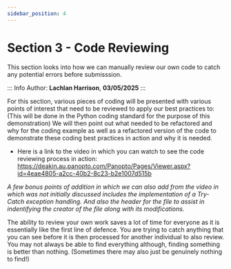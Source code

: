 ```yaml
---
sidebar_position: 4
---
```


# **Section 3 - Code Reviewing**

This section looks into how we can manually review our own code to catch any potential errors before submisssion.

::: Info
Author: **Lachlan Harrison**, **03/05/2025**
:::

For this section, various pieces of coding will be presented with various points of interest that need to be reviewed to apply our best practices to: (This will be done in the Python coding standard for the purpose of this demonstration)
We will then point out what needed to be refactored and why for the coding example as well as a refactored version of the code to demonstrate these coding best practices in action and why it is needed.

- Here is a link to the video in which you can watch to see the code reviewing process in action: https://deakin.au.panopto.com/Panopto/Pages/Viewer.aspx?id=4eae4805-a2cc-40b2-8c23-b2e1007d515b

*A few bonus points of addition in which we can also add from the video in which was not initially discussed includes the implementation of a Try-Catch exception handling. And also the header for the file to assist in indentifying the creator of the file along with its modifications.*

The ability to review your own work saves a lot of time for everyone as it is essentially like the first line of defence. You are trying to catch anything that you can see before it is then processed for another individual to also review. You may not always be able to find everything although, finding something is better than nothing. (Sometimes there may also just be genuinely nothing to find!)
